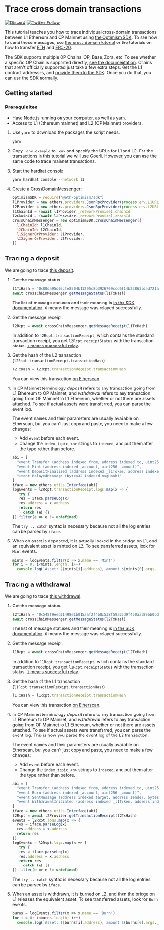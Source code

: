# Trace cross domain transactions

[![Discord](https://img.shields.io/discord/667044843901681675.svg?color=768AD4&label=discord&logo=https%3A%2F%2Fdiscordapp.com%2Fassets%2F8c9701b98ad4372b58f13fd9f65f966e.svg)](https://discord-gateway.optimism.io)
[![Twitter Follow](https://img.shields.io/twitter/follow/optimismFND.svg?label=optimismFND&style=social)](https://twitter.com/optimismFND)

This tutorial teaches you how to trace individual cross-domain transactions between L1 Ethereum and OP Mainnet using [the Optimism SDK](https://sdk.optimism.io/).
To see how to send these messages, see [the cross domain tutorial](../cross-dom-comm/) or the tutorials on how to transfer [ETH](../cross-dom-bridge-eth/) and [ERC-20](../cross-dom-bridge-erc20/).

The SDK supports multiple OP Chains: OP, Base, Zora, etc.
To see whether a specific OP Chain is supported directly, [see the documentation](https://sdk.optimism.io/enums/l2chainid).
Chains that aren't officially supported just take a few extra steps.
Get the L1 contract addresses, and [provide them to the SDK](https://stack.optimism.io/docs/build/sdk/#contract-addresses).
Once you do that, you can use the SDK normally.

## Getting started

### Prerequisites

- Have [Node.js](https://nodejs.org/en/) running on your computer, as well as [yarn](https://classic.yarnpkg.com/lang/en/).
- Access to L1 (Ethereum mainnet) and L2 (OP Mainnet) providers.


1. Use `yarn` to download the packages the script needs.

   ```sh
   yarn
   ```

1. Copy `.env.example` to `.env` and specify the URLs for L1 and L2.
   For the transactions in this tutorial we will use Goerli.
   However, you can use the same code to trace mainnet transactions.

1. Start the hardhat console

   ```sh
   yarn hardhat console --network l1
   ```

1. Create a [CrossDomainMessenger](https://sdk.optimism.io/#crosschainmessenger):

   ```js
   optimismSDK = require("@eth-optimism/sdk")
   l1Provider = new ethers.providers.JsonRpcProvider(process.env.L1URL)
   l2Provider = new ethers.providers.JsonRpcProvider(process.env.L2URL)
   l1ChainId = (await l1Provider._networkPromise).chainId
   l2ChainId = (await l2Provider._networkPromise).chainId  
   crossChainMessenger = new optimismSDK.CrossChainMessenger({
     l1ChainId: l1ChainId,    
     l2ChainId: l2ChainId,          
     l1SignerOrProvider: l1Provider,
     l2SignerOrProvider: l2Provider,
   })
   ```

## Tracing a deposit

We are going to trace [this deposit](https://goerli.etherscan.io/tx/0x80da95d06cfe8504b11295c8b3926709ccd6614b23863cdad721acd5f53c9052). 

1. Get the message status.

   ```js
   l1TxHash = "0x80da95d06cfe8504b11295c8b3926709ccd6614b23863cdad721acd5f53c9052"
   await crossChainMessenger.getMessageStatus(l1TxHash)
   ```

   The list of message statuses and their meaning is [in the SDK documentation](https://sdk.optimism.io/enums/messagestatus).
   `6` means the message was relayed successfully.
   
1. Get the message receipt.

   ```js
   l2Rcpt = await crossChainMessenger.getMessageReceipt(l1TxHash)
   ```

   In addition to `l2Rcpt.transactionReceipt`, which contains the standard transaction receipt, you get `l2Rcpt.receiptStatus` with the transaction status. 
   [`1` means successful relay](https://sdk.optimism.io/enums/messagereceiptstatus).

1. Get the hash of the L2 transaction (`l2Rcpt.transactionReceipt.transactionHash`) 

   ```js
   l2TxHash = l2Rcpt.transactionReceipt.transactionHash
   ```

   You can view this transaction [on Etherscan](https://goerli-optimism.etherscan.io/tx/0xa31eda15162e681e78a52e35b63c3b3379e23705129c19d186790089519ac7d7).
   

1. In OP Mainnet terminology *deposit* refers to any transaction going from L1 Ethereum to OP Mainnet, and *withdrawal* refers to any transaction going from OP Mainnet to L1 Ethereum, whether or not there are assets attached.
   To see if actual assets were transferred, you can parse the event log.

   The event names and their parameters are usually available on Etherscan, but you can't just copy and paste, you need to make a few changes:

   - Add `event` before each event.
   - Change the `index_topic_<n>` strings to `indexed`, and put them after the type rather than before.

   ```js
   abi = [
     "event Transfer (address indexed from, address indexed to, uint256 value)",
     "event Mint (address indexed _account, uint256 _amount)",
     "event DepositFinalized (address indexed _l1Token, address indexed _l2Token, address indexed  _from, address _to, uint256 _amount, bytes _data)",
     "event RelayedMessage (bytes32 indexed msgHash)"
   ]
   iface = new ethers.utils.Interface(abi)
   logEvents = l2Rcpt.transactionReceipt.logs.map(x => {
      try {
      res = iface.parseLog(x)
      res.address = x.address
      return res
      } catch (e) {}
   }).filter(e => e != undefined)
   ```

   The `try .. catch` syntax is necessary because not all the log entries can be parsed by `iface`.

1. When an asset is deposited, it is actually locked in the bridge on L1, and an equivalent asset is minted on L2.
   To see transferred assets, look for `Mint` events.

   ```js
   mints = logEvents.filter(x => x.name == 'Mint')
   for(i = 0; i<mints.length; i++)
     console.log(`Asset: ${mints[i].address}, amount ${mints[0].args._amount / 1e18}`)
   ```

## Tracing a withdrawal

We are going to trace [this withdrawal](https://goerli-optimism.etherscan.io/tx/0x548f9eed01498e1b015aaf2f4b8c538f59a2ad9f450aa389bb0bde9b39f31053).


1. Get the message status.

   ```js
   l2TxHash = "0x548f9eed01498e1b015aaf2f4b8c538f59a2ad9f450aa389bb0bde9b39f31053"
   await crossChainMessenger.getMessageStatus(l2TxHash)
   ```

   The list of message statuses and their meaning is [in the SDK documentation](https://sdk.optimism.io/enums/messagestatus).
   `6` means the message was relayed successfully.
   
1. Get the message receipt.

   ```js
   l1Rcpt = await crossChainMessenger.getMessageReceipt(l2TxHash)
   ```

   In addition to `l1Rcpt.transactionReceipt`, which contains the standard transaction receipt, you get `l1Rcpt.receiptStatus` with the transaction status. 
   [`1` means successful relay](https://sdk.optimism.io/enums/messagereceiptstatus).

1. Get the hash of the L1 transaction (`l1Rcpt.transactionReceipt.transactionHash`) 

   ```js
   l1TxHash = l1Rcpt.transactionReceipt.transactionHash
   ```

   You can view this transaction [on Etherscan](https://goerli.etherscan.io/tx/0xec821514b495c2c49dcba9b2c1a0955b85d02cd516748bc89c373d534ee878d4).
   

1. In OP Mainnet terminology *deposit* refers to any transaction going from L1 Ethereum to OP Mainnet, and *withdrawal* refers to any transaction going from OP Mainnet to L1 Ethereum, whether or not there are assets attached.
   To see if actual assets were transferred, you can parse the event log.
   This is how you parse the event log of the L2 transaction.

   The event names and their parameters are usually available on Etherscan, but you can't just copy and paste, you need to make a few changes:

   - Add `event` before each event.
   - Change the `index_topic_<n>` strings to `indexed`, and put them after the type rather than before.

   ```js
   abi = [
     "event Transfer (address indexed from, address indexed to, uint256 value)",
     "event Burn (address indexed _account, uint256 _amount)",
     "event SentMessage (address indexed target, address sender, bytes message, uint256 messageNonce, uint256 gasLimit)",
     "event WithdrawalInitiated (address indexed _l1Token, address indexed _l2Token, address indexed _from, address _to, uint256 _amount, bytes _data)"
   ]
   iface = new ethers.utils.Interface(abi)
   l2Rcpt = await l2Provider.getTransactionReceipt(l2TxHash)
   events = l2Rcpt.logs.map(x => {
     res = iface.parseLog(x)
     res.address = x.address
     return res
   })
   logEvents = l2Rcpt.logs.map(x => {
      try {
      res = iface.parseLog(x)
      res.address = x.address
      return res
      } catch (e) {}
   }).filter(e => e != undefined)
   ```

   The `try .. catch` syntax is necessary because not all the log entries can be parsed by `iface`.

1. When an asset is withdrawn, it is burned on L2, and then the bridge on L1 releases the equivalent asset.
   To see transferred assets, look for `Burn` events.

   ```js
   burns = logEvents.filter(x => x.name == 'Burn')
   for(i = 0; i<burns.length; i++)
     console.log(`Asset: ${burns[i].address}, amount ${burns[0].args._amount / 1e18}`)
   ```
